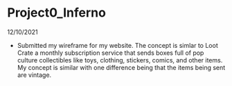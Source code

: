 # Project0_Inferno

12/10/2021
- Submitted my wireframe for my website.  The concept is simlar to Loot Crate a monthly subscription service that sends boxes full of pop culture collectibles like toys, clothing, stickers, comics, and other items.  My concept is similar with one difference being that the items being sent are vintage.
